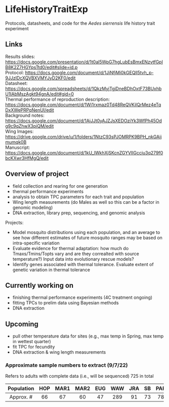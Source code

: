 # LifeHistoryTraitExp
Protocols, datasheets, and code for the *Aedes sierrensis* life history trait experiment 

## Links ##
Results slides: https://docs.google.com/presentation/d/1t0al5WpG7hgLubEsBmxENzvtfGpIB8K2Z7HGYpsTtd0/edit#slide=id.p   
Protocol: https://docs.google.com/document/d/1JiNfjMi0kGEQll5tvh_p-9JJzIDcXQVBXVMYJyD2KF0/edit   
Datasheet: https://docs.google.com/spreadsheets/d/1QkzMyjTgjDneBDhOxtF73BUxhbU1lAbMszAgkt94gnA/edit#gid=0   
Thermal performance of reproduction description: https://docs.google.com/document/d/1Wj1rxmaz0Td48ReQVKilQrMez4eTqDxXWePRPqNenUI/edit   
Background notes: https://docs.google.com/document/d/1AiJJt0yAJZJsXEDOziYk3WfPh45Odg9c9qZhwX3piQM/edit  
Wing Images: https://drive.google.com/drive/u/1/folders/1NtzC93sPJOMRPK9BPH_nkGAijmumqk0B  
Manuscript: https://docs.google.com/document/d/1kU_lWkhXjSKcnZGYVIlGcciu3q279f0bcKXwr3HfMgQ/edit  


## Overview of project ##

- field collection and rearing for one generation
- thermal performance experiments 
- analysis to obtain TPC parameters for each trait and population
- Wing length measurements (do Males as well so this can be a factor in genomic modeling)
- DNA extraction, library prep, sequencing, and genomic analysis 

Projects:
- Model mosquito distributions using each population, and an average to see how different estimates of future mosquito ranges may be based on intra-specific variation
- Evaluate evidence for thermal adaptation: how much do Tmaxs/Tmins/Topts vary and are they correalted with source temperature?) Input data into evolutionary rescue models?
- Identify genes associated with thermal tolerance. Evaluate extent of genetic variation in thermal tolerance

## Currently working on ##
- finishing thermal performance experiments (4C treatment ongoing)
- fitting TPCs to prelim data using Bayesian methods
- DNA extraction

## Upcoming ##
- pull other temperature data for sites (e.g., max temp in Spring, max temp in wettest quarter)
- fit TPC for fecundity
- DNA extraction & wing length measurements

### Approximate sample numbers to extract (9/7/22) ###
Refers to adults with complete data (i.e., will be sequenced)
725 in total

| Population | HOP | MAR1 | MAR2 | EUG | WAW | JRA | SB | PAR | POW | PLA | 
| :-----: | :---: | :---: |:---: | :---: |:---: | :---: |:---: | :---: |:---: | :---: |
| Approx. # | 66 | 67 | 60 | 47 | 289 | 91 | 73 | 78 | 83 | 76 | 84 |


 
